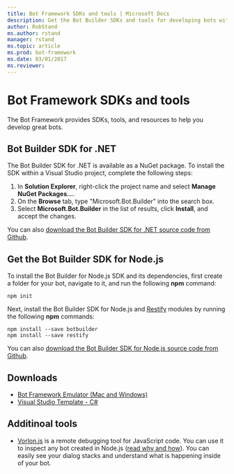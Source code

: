 ```yaml
---
title: Bot Framework SDKs and tools | Microsoft Docs
description: Get the Bot Builder SDKs and tools for developing bots with the Bot Framework.
author: RobStand
ms.author: rstand
manager: rstand
ms.topic: article
ms.prod: bot-framework
ms.date: 03/01/2017
ms.reviewer:
---
```

# Bot Framework SDKs and tools

The Bot Framework provides SDKs, tools, and resources to help you develop great bots.



## Bot Builder SDK for .NET

The Bot Builder SDK for .NET is available as a NuGet package. 
To install the SDK within a Visual Studio project, complete the following steps:

1. In **Solution Explorer**, right-click the project name and select **Manage NuGet Packages...**.
2. On the **Browse** tab, type "Microsoft.Bot.Builder" into the search box.
3. Select **Microsoft.Bot.Builder** in the list of results, click **Install**, and accept the changes.

You can also [download the Bot Builder SDK for .NET source code from Github](https://github.com/Microsoft/BotBuilder/tree/master/CSharp).

## Get the Bot Builder SDK for Node.js
To install the Bot Builder for Node.js SDK and its dependencies, first create a folder for your bot, navigate to it, and run the following **npm** command:

```
npm init
```

Next, install the Bot Builder SDK for Node.js and <a href="http://restify.com/" target="_blank">Restify</a> modules by running the following **npm** commands:

```
npm install --save botbuilder
npm install --save restify
```

You can also [download the Bot Builder SDK for Node.js source code from Github](https://github.com/Microsoft/BotBuilder/tree/master/Node).

## Downloads
- [Bot Framework Emulator (Mac and Windows)](https://emulator.botframework.com/)
- [Visual Studio Template - C#](http://aka.ms/bf-bc-vstemplate)

## Additinoal tools

- [Vorlon.js](http://vorlonjs.io) is a remote debugging tool for JavaScript code. You can use it to inspect any bot created in Node.js ([read why and how](http://aka.ms/botinspector)). You can easily see your dialog stacks and understand what is happening inside of your bot.

